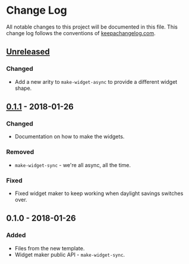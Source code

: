 # Change Log
All notable changes to this project will be documented in this file. This change log follows the conventions of [keepachangelog.com](http://keepachangelog.com/).

## [Unreleased]
### Changed
- Add a new arity to `make-widget-async` to provide a different widget shape.

## [0.1.1] - 2018-01-26
### Changed
- Documentation on how to make the widgets.

### Removed
- `make-widget-sync` - we're all async, all the time.

### Fixed
- Fixed widget maker to keep working when daylight savings switches over.

## 0.1.0 - 2018-01-26
### Added
- Files from the new template.
- Widget maker public API - `make-widget-sync`.

[Unreleased]: https://github.com/your-name/vimsical.web-stack/compare/0.1.1...HEAD
[0.1.1]: https://github.com/your-name/vimsical.web-stack/compare/0.1.0...0.1.1

